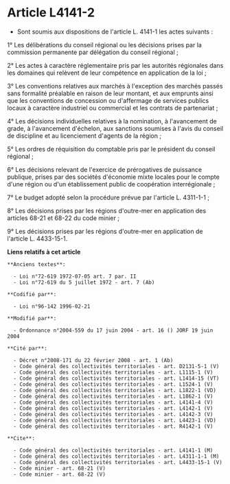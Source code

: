 # Article L4141-2

- Sont soumis aux dispositions de l'article L. 4141-1 les actes suivants :

1° Les délibérations du conseil régional ou les décisions prises par la commission permanente par délégation du conseil
régional ;

2° Les actes à caractère réglementaire pris par les autorités régionales dans les domaines qui relèvent de leur compétence en
application de la loi ;

3° Les conventions relatives aux marchés à l'exception des marchés passés sans formalité préalable en raison de leur montant,
et aux emprunts ainsi que les conventions de concession ou d'affermage de services publics locaux à caractère industriel ou
commercial et les contrats de partenariat ;

4° Les décisions individuelles relatives à la nomination, à l'avancement de grade, à l'avancement d'échelon, aux sanctions
soumises à l'avis du conseil de discipline et au licenciement d'agents de la région ;

5° Les ordres de réquisition du comptable pris par le président du conseil régional ;

6° Les décisions relevant de l'exercice de prérogatives de puissance publique, prises par des sociétés d'économie mixte
locales pour le compte d'une région ou d'un établissement public de coopération interrégionale ;

7° Le budget adopté selon la procédure prévue par l'article L. 4311-1-1 ;

8° Les décisions prises par les régions d'outre-mer en application des articles 68-21 et 68-22 du code minier ;

9° Les décisions prises par les régions d'outre-mer en application de l'article L. 4433-15-1.

**Liens relatifs à cet article**

	**Anciens textes**:

	  - Loi n°72-619 1972-07-05 art. 7 par. II
	  - Loi n°72-619 du 5 juillet 1972 - art. 7 (Ab)

	**Codifié par**:

	  - Loi n°96-142 1996-02-21

	**Modifié par**:

	  - Ordonnance n°2004-559 du 17 juin 2004 - art. 16 () JORF 19 juin 2004

	**Cité par**:

	  - Décret n°2008-171 du 22 février 2008 - art. 1 (Ab)
	  - Code général des collectivités territoriales - art. D2131-5-1 (V)
	  - Code général des collectivités territoriales - art. L1115-1 (V)
	  - Code général des collectivités territoriales - art. L1414-15 (VT)
	  - Code général des collectivités territoriales - art. L1524-1 (V)
	  - Code général des collectivités territoriales - art. L1822-1 (VD)
	  - Code général des collectivités territoriales - art. L1862-1 (V)
	  - Code général des collectivités territoriales - art. L4141-4 (V)
	  - Code général des collectivités territoriales - art. L4142-1 (V)
	  - Code général des collectivités territoriales - art. L4142-3 (V)
	  - Code général des collectivités territoriales - art. L4423-1 (VD)
	  - Code général des collectivités territoriales - art. R4142-1 (V)

	**Cite**:

	  - Code général des collectivités territoriales - art. L4141-1 (M)
	  - Code général des collectivités territoriales - art. L4311-1-1 (M)
	  - Code général des collectivités territoriales - art. L4433-15-1 (V)
	  - Code minier - art. 68-21 (V)
	  - Code minier - art. 68-22 (V)
